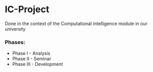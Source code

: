 # IC-Project

Done in the context of the Computational intelligence module in our university

### Phases: 

- Phase I - Analysis <br>
- Phase II - Seminar <br>
- Phase III - Development <br>
